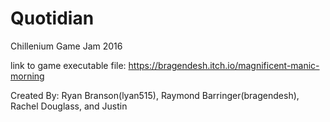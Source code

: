 # Quotidian
Chillenium Game Jam 2016

link to game executable file: https://bragendesh.itch.io/magnificent-manic-morning

Created By: Ryan Branson(lyan515), Raymond Barringer(bragendesh), Rachel Douglass, and Justin
